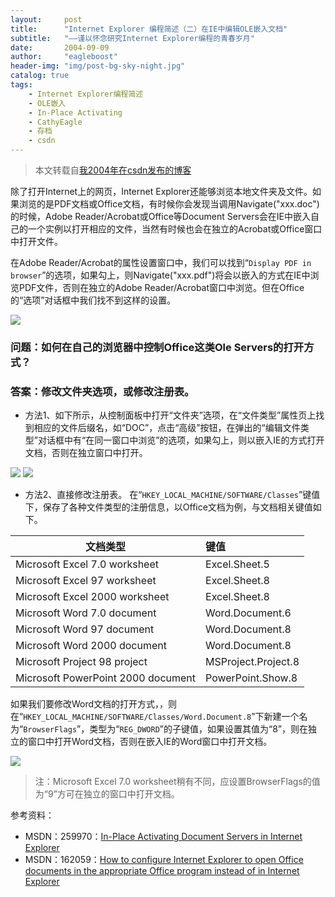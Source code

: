 ```yaml
---
layout:     post
title:      "Internet Explorer 编程简述（二）在IE中编辑OLE嵌入文档"
subtitle:   "——谨以怀念研究Internet Explorer编程的青春岁月"
date:       2004-09-09
author:     "eagleboost"
header-img: "img/post-bg-sky-night.jpg"
catalog: true
tags:
    - Internet Explorer编程简述
    - OLE嵌入
    - In-Place Activating
    - CathyEagle
    - 存档
    - csdn
---
```


> 本文转载自[我2004年在csdn发布的博客](https://blog.csdn.net/CathyEagle/article/details/99250)

除了打开Internet上的网页，Internet Explorer还能够浏览本地文件夹及文件。如果浏览的是PDF文档或Office文档，有时候你会发现当调用Navigate("xxx.doc")的时候，Adobe Reader/Acrobat或Office等Document Servers会在IE中嵌入自己的一个实例以打开相应的文件，当然有时候也会在独立的Acrobat或Office窗口中打开文件。 

在Adobe Reader/Acrobat的属性设置窗口中，我们可以找到“`Display PDF in browser`”的选项，如果勾上，则Navigate("xxx.pdf")将会以嵌入的方式在IE中浏览PDF文件，否则在独立的Adobe Reader/Acrobat窗口中浏览。但在Office的“选项”对话框中我们找不到这样的设置。

![](https://filedn.com/lCdMuPWubK2H86dRAWfspRh/cathyeagle/Adobe_Reader_Preference.jpg)

### 问题：如何在自己的浏览器中控制Office这类Ole Servers的打开方式？

### 答案：修改文件夹选项，或修改注册表。

+ 方法1、如下所示，从控制面板中打开“文件夹”选项，在“文件类型”属性页上找到相应的文件后缀名，如“DOC”，点击“高级”按钮，在弹出的“编辑文件类型”对话框中有“在同一窗口中浏览”的选项，如果勾上，则以嵌入IE的方式打开文档，否则在独立窗口中打开。

![](https://filedn.com/lCdMuPWubK2H86dRAWfspRh/cathyeagle/Open_File_In_Same_Window_1.jpg)
![](https://filedn.com/lCdMuPWubK2H86dRAWfspRh/cathyeagle/Open_File_In_Same_Window_2.jpg)

+ 方法2、直接修改注册表。 
在“`HKEY_LOCAL_MACHINE/SOFTWARE/Classes`”键值下，保存了各种文件类型的注册信息，以Office文档为例，与文档相关键值如下。
 
|文档类型|                             键值|
| --------                      | :-----  |
|Microsoft Excel 7.0 worksheet       | Excel.Sheet.5|
|Microsoft Excel 97 worksheet        | Excel.Sheet.8|
|Microsoft Excel 2000 worksheet      | Excel.Sheet.8|
|Microsoft Word 7.0 document         | Word.Document.6|
|Microsoft Word 97 document          | Word.Document.8|
|Microsoft Word 2000 document        | Word.Document.8|
|Microsoft Project 98 project        | MSProject.Project.8|
|Microsoft PowerPoint 2000 document  | PowerPoint.Show.8|
 
如果我们要修改Word文档的打开方式，，则在“`HKEY_LOCAL_MACHINE/SOFTWARE/Classes/Word.Document.8`”下新建一个名为“`BrowserFlags`”，类型为“`REG_DWORD`”的子键值，如果设置其值为“8”，则在独立的窗口中打开Word文档，否则在嵌入IE的Word窗口中打开文档。

![](https://filedn.com/lCdMuPWubK2H86dRAWfspRh/cathyeagle/Office_File_BrowserFlags.jpg)

>注：Microsoft Excel 7.0 worksheet稍有不同，应设置BrowserFlags的值为“9”方可在独立的窗口中打开文档。


参考资料：
+ MSDN：259970：[In-Place Activating Document Servers in Internet Explorer](http://support.microsoft.com/default.aspx?scid=kb;en-us;259970)
+ MSDN：162059：[How to configure Internet Explorer to open Office documents in the appropriate Office program instead of in Internet Explorer](http://support.microsoft.com/default.aspx?scid=kb;en-us;162059)
